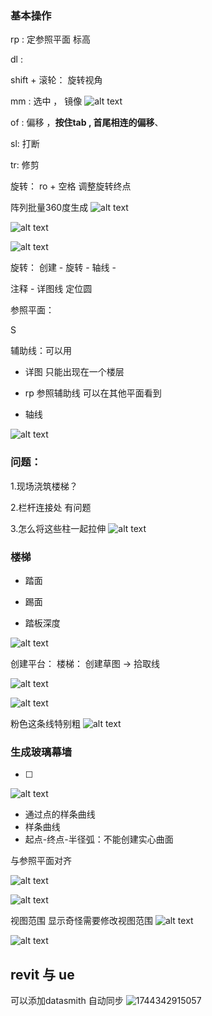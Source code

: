 




### 基本操作

rp : 定参照平面 标高

dl : 

shift + 滚轮： 旋转视角

mm : 选中 ， 镜像
![alt text](image-5.png)


of : 偏移 ，**按住tab  , 首尾相连的偏移**、



sl: 打断

tr: 修剪

旋转： ro   + 空格 调整旋转终点

阵列批量360度生成
![alt text](image-7.png)

![alt text](image-6.png)


![alt text](image.png)

旋转： 创建 - 旋转  - 轴线  - 



注释 - 详图线 定位圆

参照平面：



S

辅助线：可以用

- 详图  只能出现在一个楼层

 
- rp 参照辅助线 可以在其他平面看到

- 轴线





![alt text](image-1.png)



### 问题：
1.现场浇筑楼梯？


2.栏杆连接处 有问题

3.怎么将这些柱一起拉伸
![alt text](image-13.png)

### 楼梯


- 踏面

- 踢面

- 踏板深度


![alt text](image-2.png)

创建平台：
楼梯：
创建草图 ->
拾取线


![alt text](image-3.png)

![alt text](image-4.png)



粉色这条线特别粗
![alt text](image-14.png)
### 生成玻璃幕墙

- [ ] 

![alt text](image-8.png)




- 通过点的样条曲线
- 样条曲线
- 起点-终点-半径弧：不能创建实心曲面



与参照平面对齐


![alt text](image-9.png)

![alt text](image-10.png)

视图范围
显示奇怪需要修改视图范围
![alt text](image-11.png)



![alt text](image-12.png)


## revit 与 ue

可以添加datasmith 自动同步
![1744342915057](image/revit/1744342915057.png)

